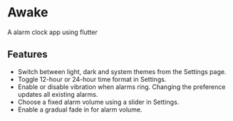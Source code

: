 # Awake

A alarm clock app using flutter

## Features

- Switch between light, dark and system themes from the Settings page.
- Toggle 12-hour or 24-hour time format in Settings.
- Enable or disable vibration when alarms ring. Changing the preference
  updates all existing alarms.
- Choose a fixed alarm volume using a slider in Settings.
- Enable a gradual fade in for alarm volume.

